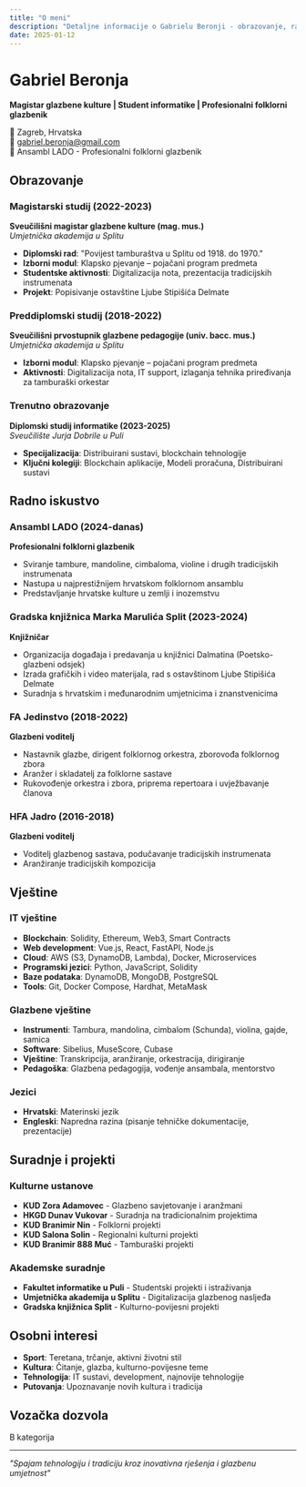 ```yaml
---
title: "O meni"
description: "Detaljne informacije o Gabrielu Beronji - obrazovanje, radno iskustvo i vještine"
date: 2025-01-12
---
```


# Gabriel Beronja

**Magistar glazbene kulture | Student informatike | Profesionalni folklorni glazbenik**

📍 Zagreb, Hrvatska  
📧 gabriel.beronja@gmail.com  
🎵 Ansambl LADO - Profesionalni folklorni glazbenik

## Obrazovanje

### Magistarski studij (2022-2023)

**Sveučilišni magistar glazbene kulture (mag. mus.)**  
_Umjetnička akademija u Splitu_

- **Diplomski rad**: "Povijest tamburaštva u Splitu od 1918. do 1970."
- **Izborni modul**: Klapsko pjevanje – pojačani program predmeta
- **Studentske aktivnosti**: Digitalizacija nota, prezentacija tradicijskih instrumenata
- **Projekt**: Popisivanje ostavštine Ljube Stipišića Delmate

### Preddiplomski studij (2018-2022)

**Sveučilišni prvostupnik glazbene pedagogije (univ. bacc. mus.)**  
_Umjetnička akademija u Splitu_

- **Izborni modul**: Klapsko pjevanje – pojačani program predmeta
- **Aktivnosti**: Digitalizacija nota, IT support, izlaganja tehnika priređivanja za tamburaški orkestar

### Trenutno obrazovanje

**Diplomski studij informatike (2023-2025)**  
_Sveučilište Jurja Dobrile u Puli_

- **Specijalizacija**: Distribuirani sustavi, blockchain tehnologije
- **Ključni kolegiji**: Blockchain aplikacije, Modeli proračuna, Distribuirani sustavi

## Radno iskustvo

### Ansambl LADO (2024-danas)

**Profesionalni folklorni glazbenik**

- Sviranje tambure, mandoline, cimbaloma, violine i drugih tradicijskih instrumenata
- Nastupa u najprestižnijem hrvatskom folklornom ansamblu
- Predstavljanje hrvatske kulture u zemlji i inozemstvu

### Gradska knjižnica Marka Marulića Split (2023-2024)

**Knjižničar**

- Organizacija događaja i predavanja u knjižnici Dalmatina (Poetsko-glazbeni odsjek)
- Izrada grafičkih i video materijala, rad s ostavštinom Ljube Stipišića Delmate
- Suradnja s hrvatskim i međunarodnim umjetnicima i znanstvenicima

### FA Jedinstvo (2018-2022)

**Glazbeni voditelj**

- Nastavnik glazbe, dirigent folklornog orkestra, zborovođa folklornog zbora
- Aranžer i skladatelj za folklorne sastave
- Rukovođenje orkestra i zbora, priprema repertoara i uvježbavanje članova

### HFA Jadro (2016-2018)

**Glazbeni voditelj**

- Voditelj glazbenog sastava, podučavanje tradicijskih instrumenata
- Aranžiranje tradicijskih kompozicija

## Vještine

### IT vještine

- **Blockchain**: Solidity, Ethereum, Web3, Smart Contracts
- **Web development**: Vue.js, React, FastAPI, Node.js
- **Cloud**: AWS (S3, DynamoDB, Lambda), Docker, Microservices
- **Programski jezici**: Python, JavaScript, Solidity
- **Baze podataka**: DynamoDB, MongoDB, PostgreSQL
- **Tools**: Git, Docker Compose, Hardhat, MetaMask

### Glazbene vještine

- **Instrumenti**: Tambura, mandolina, cimbalom (Schunda), violina, gajde, samica
- **Software**: Sibelius, MuseScore, Cubase
- **Vještine**: Transkripcija, aranžiranje, orkestracija, dirigiranje
- **Pedagoška**: Glazbena pedagogija, vođenje ansambala, mentorstvo

### Jezici

- **Hrvatski**: Materinski jezik
- **Engleski**: Napredna razina (pisanje tehničke dokumentacije, prezentacije)

## Suradnje i projekti

### Kulturne ustanove

- **KUD Zora Adamovec** - Glazbeno savjetovanje i aranžmani
- **HKGD Dunav Vukovar** - Suradnja na tradicionalnim projektima
- **KUD Branimir Nin** - Folklorni projekti
- **KUD Salona Solin** - Regionalni kulturni projekti
- **KUD Branimir 888 Muć** - Tamburaški projekti

### Akademske suradnje

- **Fakultet informatike u Puli** - Studentski projekti i istraživanja
- **Umjetnička akademija u Splitu** - Digitalizacija glazbenog nasljeđa
- **Gradska knjižnica Split** - Kulturno-povijesni projekti

## Osobni interesi

- **Sport**: Teretana, trčanje, aktivni životni stil
- **Kultura**: Čitanje, glazba, kulturnо-povijesne teme
- **Tehnologija**: IT sustavi, development, najnovije tehnologije
- **Putovanja**: Upoznavanje novih kultura i tradicija

## Vozačka dozvola

B kategorija

---

_"Spajam tehnologiju i tradiciju kroz inovativna rješenja i glazbenu umjetnost"_
